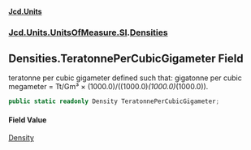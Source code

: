 #### [Jcd.Units](index.md 'index')
### [Jcd.Units.UnitsOfMeasure.SI](Jcd.Units.UnitsOfMeasure.SI.md 'Jcd.Units.UnitsOfMeasure.SI').[Densities](Densities.md 'Jcd.Units.UnitsOfMeasure.SI.Densities')

## Densities.TeratonnePerCubicGigameter Field

teratonne per cubic gigameter defined such that: gigatonne per cubic megameter = Tt/Gm³ × (1000.0)/((1000.0)*(1000.0)*(1000.0)).

```csharp
public static readonly Density TeratonnePerCubicGigameter;
```

#### Field Value
[Density](Density.md 'Jcd.Units.UnitTypes.Density')